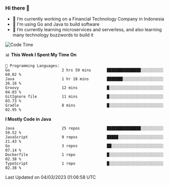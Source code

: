 ### Hi there 👋

<!--
**mazzama/mazzama** is a ✨ _special_ ✨ repository because its `README.md` (this file) appears on your GitHub profile.

Here are some ideas to get you started:

- 🔭 I’m currently working on ...
- 🌱 I’m currently learning ...
- 👯 I’m looking to collaborate on ...
- 🤔 I’m looking for help with ...
- 💬 Ask me about ...
- 📫 How to reach me: ...
- 😄 Pronouns: ...
- ⚡ Fun fact: ...
-->

- 🔭 I’m currently working on a Financial Technology Company in Indonesia
- :gun: I'm using Go and Java to build software
- 🌱 I’m currently learning microservices and serverless, and also learning many technology buzzwords to build it

<!--START_SECTION:waka-->
![Code Time](http://img.shields.io/badge/Code%20Time-2%2C583%20hrs%202%20mins-blue)

📊 **This Week I Spent My Time On** 

```text
💬 Programming Languages: 
Go                       2 hrs 59 mins       ███████████████░░░░░░░░░░   60.02 % 
Java                     1 hr 18 mins        ███████░░░░░░░░░░░░░░░░░░   26.16 % 
Groovy                   12 mins             █░░░░░░░░░░░░░░░░░░░░░░░░   04.03 % 
GitIgnore file           11 mins             █░░░░░░░░░░░░░░░░░░░░░░░░   03.73 % 
Gradle                   8 mins              █░░░░░░░░░░░░░░░░░░░░░░░░   02.95 % 
```

**I Mostly Code in Java** 

```text
Java                     25 repos            ███████████████░░░░░░░░░░   59.52 % 
JavaScript               9 repos             █████░░░░░░░░░░░░░░░░░░░░   21.43 % 
Go                       3 repos             ██░░░░░░░░░░░░░░░░░░░░░░░   07.14 % 
Dockerfile               1 repo              █░░░░░░░░░░░░░░░░░░░░░░░░   02.38 % 
TypeScript               1 repo              █░░░░░░░░░░░░░░░░░░░░░░░░   02.38 % 
```




 Last Updated on 04/03/2023 01:06:58 UTC
<!--END_SECTION:waka-->
